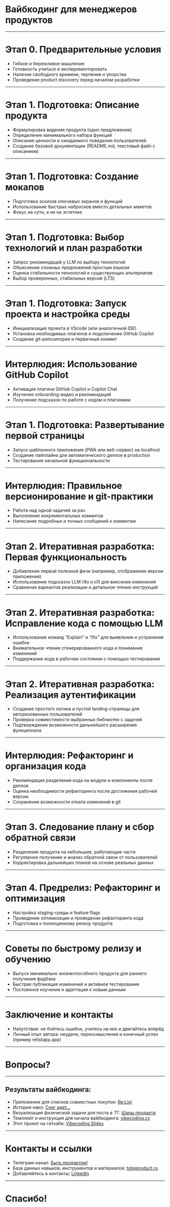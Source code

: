 # Вайбкодинг для менеджеров продуктов

---

# Этап 0. Предварительные условия

- Гибкое и бережливое мышление
- Готовность учиться и экспериментировать
- Наличие свободного времени, терпения и упорства
- Проведение product discovery перед началом разработки

---

# Этап 1. Подготовка: Описание продукта

- Формулировка видения продукта (одно предложение)
- Определение минимального набора функций
- Описание ценности и ожидаемого поведения пользователей
- Создание базовой документации (README.md, текстовый файл с описанием)

---

# Этап 1. Подготовка: Создание мокапов

- Подготовка эскизов ключевых экранов и функций
- Использование быстрых набросков вместо детальных макетов
- Фокус на сути, а не на эстетике

---

# Этап 1. Подготовка: Выбор технологий и план разработки

- Запрос рекомендаций у LLM по выбору технологий
- Объяснение сложных предложений простым языком
- Оценка стабильности технологий и существующих альтернатив
- Выбор проверенных, стабильных версий (LTS)

---

# Этап 1. Подготовка: Запуск проекта и настройка среды

- Инициализация проекта в VScode (или аналогичной IDE)
- Установка необходимых плагинов и подключение GitHub Copilot
- Создание git-репозитория и первичный коммит

---

# Интерлюдия: Использование GitHub Copilot

- Активация плагина GitHub Copilot и Copilot Chat
- Изучение onboarding-видео и рекомендаций
- Получение подсказок по работе с кодом и плагинами

---

# Этап 1. Подготовка: Развертывание первой страницы

- Запуск шаблонного приложения (PWA или веб-сервис) на localhost
- Создание пайплайна для автоматического деплоя в production
- Тестирование начальной функциональности

---

# Интерлюдия: Правильное версионирование и git-практики

- Работа над одной задачей за раз
- Выполнение инкрементальных коммитов
- Написание подробных и точных сообщений к коммитам

---

# Этап 2. Итеративная разработка: Первая функциональность

- Добавление первой полезной фичи (например, отображение версии приложения)
- Использование подсказок LLM (4o и o1) для внесения изменений
- Сравнение вариантов реализации и детальное чтение инструкций

---

# Этап 2. Итеративная разработка: Исправление кода с помощью LLM

- Использование команд “Explain” и “/fix” для выявления и устранения ошибок
- Внимательное чтение сгенерированного кода и понимание изменений
- Поддержание кода в рабочем состоянии с помощью тестирования

---

# Этап 2. Итеративная разработка: Реализация аутентификации

- Создание простого логина и пустой landing-страницы для авторизованных пользователей
- Проверка совместимости выбранных библиотек с задачей
- Подтверждение возможности дальнейшего расширения функционала

---

# Интерлюдия: Рефакторинг и организация кода

- Рекомендация разделения кода на модули и компоненты после деплоя
- Оценка необходимости рефакторинга после достижения рабочей версии
- Сохранение возможности отката изменений в git

---

# Этап 3. Следование плану и сбор обратной связи

- Разделение продукта на небольшие, работающие части
- Регулярное получение и анализ обратной связи от пользователей
- Корректировка дальнейших планов на основе реальных данных

---

# Этап 4. Предрелиз: Рефакторинг и оптимизация

- Настройка staging-среды и feature flags
- Проведение оптимизации и проведения рефакторинга кода
- Подготовка к полноценному релизу продукта

---

# Советы по быстрому релизу и обучению

- Выпуск минимально жизнеспособного продукта для раннего получения фидбэка
- Быстрая публикация изменений и активное тестирование
- Постоянное изучение и адаптация к новым данным

---

# Заключение и контакты

- Напутствие: не бойтесь ошибок, учитесь на них и двигайтесь вперёд
- Личный опыт автора: неудачи, переосмысления и конечный успех (пример relistapp.app)


---

# Вопросы?

---

## Результаты вайбкодинга:
- Приложение для списков совместных покупок: [Re:List](https://relistapp.app/)
- История-квиз:  [Снег идет...](https://snow.tobeproduct.ru/)
- Визуализация физической задачи для поста в ТГ:  [Шары продакта](https://balls.tobeproduct.ru/)
- Темплейт и инструкция для начала вайбкодинга: [vibecoding.cc](https://vibecoding.cc/)
- Этот проект на гитхабе: [Vibecoding Slides](https://github.com/anton-g-kulikov/vibecoding-slides)

---

# Контакты и ссылки

- Телеграм-канал:  [Быть продактом!](https://t.me/tobeproduct/)
- База данных навыков, инструментов и материалов:  [tobeproduct.ru](https://tobeproduct.ru/)
- Добавляйтесь в контакты: [LinkedIn](https://www.linkedin.com/in/anton-g-kulikov/)


---

# Спасибо!